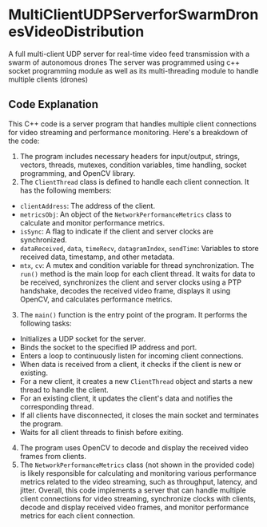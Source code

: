 # MultiClientUDPServerforSwarmDronesVideoDistribution
A full multi-client UDP server for real-time video feed transmission with a swarm of autonomous drones
The server was programmed using c++ socket programming module as well as its multi-threading module to handle multiple clients (drones)

## Code Explanation
This C++ code is a server program that handles multiple client connections for video streaming and performance monitoring. 
Here's a breakdown of the code: 
1. The program includes necessary headers for input/output, strings, vectors, threads, mutexes, condition variables, time handling, socket programming, and OpenCV library.
2. The `ClientThread` class is defined to handle each client connection. It has the following members:
- `clientAddress`: The address of the client.
- `metricsObj`: An object of the `NetworkPerformanceMetrics` class to calculate and monitor performance metrics.
- `isSync`: A flag to indicate if the client and server clocks are synchronized.
- `dataReceived`, `data`, `timeRecv`, `datagramIndex`, `sendTime`: Variables to store received data, timestamp, and other metadata.
- `mtx`, `cv`: A mutex and condition variable for thread synchronization. The `run()` method is the main loop for each client thread. It waits for data to be received, synchronizes the client and server clocks using a PTP handshake, decodes the received video frame, displays it using OpenCV, and calculates performance metrics.
3. The `main()` function is the entry point of the program. It performs the following tasks:
- Initializes a UDP socket for the server.
- Binds the socket to the specified IP address and port.
- Enters a loop to continuously listen for incoming client connections.
- When data is received from a client, it checks if the client is new or existing.
- For a new client, it creates a new `ClientThread` object and starts a new thread to handle the client.
- For an existing client, it updates the client's data and notifies the corresponding thread.
- If all clients have disconnected, it closes the main socket and terminates the program.
- Waits for all client threads to finish before exiting.
4. The program uses OpenCV to decode and display the received video frames from clients.
5. The `NetworkPerformanceMetrics` class (not shown in the provided code) is likely responsible for calculating and monitoring various performance metrics related to the video streaming, such as throughput, latency, and jitter. Overall, this code implements a server that can handle multiple client connections for video streaming, synchronize clocks with clients, decode and display received video frames, and monitor performance metrics for each client connection.
